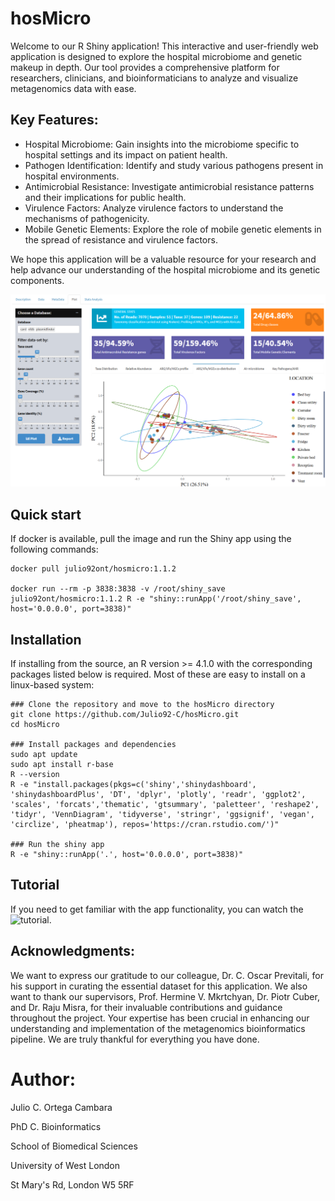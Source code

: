 # hosMicro
Welcome to our R Shiny application! This interactive and user-friendly web application is designed to explore the hospital microbiome and genetic makeup in depth. Our tool provides a comprehensive platform for researchers, clinicians, and bioinformaticians to analyze and visualize metagenomics data with ease.

## Key Features:
- Hospital Microbiome: Gain insights into the microbiome specific to hospital settings and its impact on patient health.
- Pathogen Identification: Identify and study various pathogens present in hospital environments.
- Antimicrobial Resistance: Investigate antimicrobial resistance patterns and their implications for public health.
- Virulence Factors: Analyze virulence factors to understand the mechanisms of pathogenicity.
- Mobile Genetic Elements: Explore the role of mobile genetic elements in the spread of resistance and virulence factors.

We hope this application will be a valuable resource for your research and help advance our understanding of the hospital microbiome and its genetic components.

![](app/www/hosMicro_shinnyApp.png)

## Quick start
If docker is available, pull the image and run the Shiny app using the following commands:
```Sh
docker pull julio92ont/hosmicro:1.1.2

docker run --rm -p 3838:3838 -v /root/shiny_save julio92ont/hosmicro:1.1.2 R -e "shiny::runApp('/root/shiny_save', host='0.0.0.0', port=3838)"
```

## Installation
If installing from the source, an  R version >= 4.1.0 with the corresponding packages listed below is required. Most of these are easy to install on a linux-based system:
```Sh
### Clone the repository and move to the hosMicro directory
git clone https://github.com/Julio92-C/hosMicro.git
cd hosMicro

### Install packages and dependencies
sudo apt update
sudo apt install r-base
R --version
R -e "install.packages(pkgs=c('shiny','shinydashboard', 'shinydashboardPlus', 'DT', 'dplyr', 'plotly', 'readr', 'ggplot2', 'scales', 'forcats','thematic', 'gtsummary', 'paletteer', 'reshape2', 'tidyr', 'VennDiagram', 'tidyverse', 'stringr', 'ggsignif', 'vegan', 'circlize', 'pheatmap'), repos='https://cran.rstudio.com/')"

### Run the shiny app
R -e "shiny::runApp('.', host='0.0.0.0', port=3838)"
```

## Tutorial
If you need to get familiar with the app functionality, you can watch the ![tutorial.](https://www.youtube.com/watch?v=v=9njf0_LXSOI)

## Acknowledgments:
We want to express our gratitude to our colleague, Dr. C. Oscar Previtali, for his support in curating the essential dataset for this application. We also want to thank our supervisors, Prof. Hermine V. Mkrtchyan, Dr. Piotr Cuber, and Dr. Raju Misra, for their invaluable contributions and guidance throughout the project. Your expertise has been crucial in enhancing our understanding and implementation of the metagenomics bioinformatics pipeline. We are truly thankful for everything you have done.

# Author:
Julio C. Ortega Cambara 

PhD C. Bioinformatics

School of Biomedical Sciences

University of West London

St Mary's Rd, London W5 5RF
  
